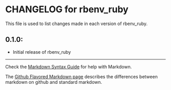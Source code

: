 # CHANGELOG for rbenv_ruby

This file is used to list changes made in each version of rbenv_ruby.

## 0.1.0:

* Initial release of rbenv_ruby

- - - 
Check the [Markdown Syntax Guide](http://daringfireball.net/projects/markdown/syntax) for help with Markdown.

The [Github Flavored Markdown page](http://github.github.com/github-flavored-markdown/) describes the differences between markdown on github and standard markdown.
